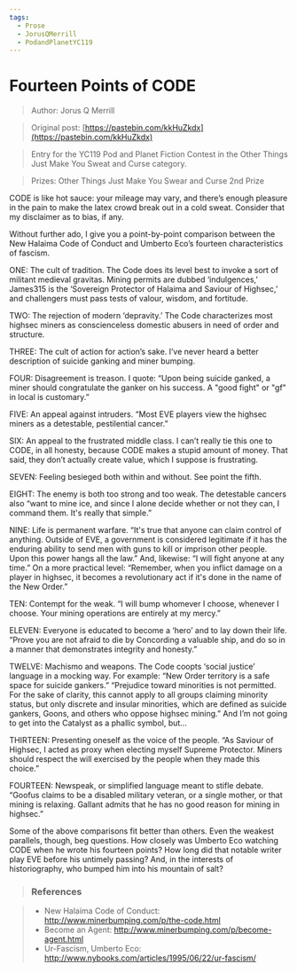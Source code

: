 ```yaml
---
tags:
  - Prose
  - JorusQMerrill
  - PodandPlanetYC119
---
```


# Fourteen Points of CODE

> Author: Jorus Q Merrill

> Original post: [https://pastebin.com/kkHuZkdx](https://pastebin.com/kkHuZkdx)

> Entry for the YC119 Pod and Planet Fiction Contest in the Other Things Just Make You Sweat and Curse category.

> Prizes: Other Things Just Make You Swear and Curse 2nd Prize


CODE is like hot sauce: your mileage may vary, and there’s enough pleasure in the pain to make the latex crowd break out in a cold sweat. Consider that my disclaimer as to bias, if any.
 
Without further ado, I give you a point-by-point comparison between the New Halaima Code of Conduct and Umberto Eco’s fourteen characteristics of fascism.
 
ONE: The cult of tradition. The Code does its level best to invoke a sort of militant medieval gravitas. Mining permits are dubbed ‘indulgences,’ James315 is the ‘Sovereign Protector of Halaima and Saviour of Highsec,’ and challengers must pass tests of valour, wisdom, and fortitude.
 
TWO: The rejection of modern ‘depravity.’ The Code characterizes most highsec miners as conscienceless domestic abusers in need of order and structure.
 
THREE: The cult of action for action’s sake. I’ve never heard a better description of suicide ganking and miner bumping.
 
FOUR: Disagreement is treason. I quote: “Upon being suicide ganked, a miner should congratulate the ganker on his success. A "good fight" or "gf" in local is customary.”
 
FIVE: An appeal against intruders. “Most EVE players view the highsec miners as a detestable, pestilential cancer.”
 
SIX: An appeal to the frustrated middle class. I can’t really tie this one to CODE, in all honesty, because CODE makes a stupid amount of money. That said, they don’t actually create value, which I suppose is frustrating.
 
SEVEN: Feeling besieged both within and without. See point the fifth.
 
EIGHT: The enemy is both too strong and too weak. The detestable cancers also “want to mine ice, and since I alone decide whether or not they can, I command them. It's really that simple.”
 
NINE: Life is permanent warfare. “It's true that anyone can claim control of anything. Outside of EVE, a government is considered legitimate if it has the enduring ability to send men with guns to kill or imprison other people. Upon this power hangs all the law.” And, likewise: “I will fight anyone at any time.” On a more practical level: “Remember, when you inflict damage on a player in highsec, it becomes a revolutionary act if it's done in the name of the New Order.”
 
TEN: Contempt for the weak. “I will bump whomever I choose, whenever I choose. Your mining operations are entirely at my mercy.” 
 
ELEVEN: Everyone is educated to become a ‘hero’ and to lay down their life. “Prove you are not afraid to die by Concording a valuable ship, and do so in a manner that demonstrates integrity and honesty.”
 
TWELVE: Machismo and weapons. The Code coopts ‘social justice’ language in a mocking way. For example: “New Order territory is a safe space for suicide gankers.” “Prejudice toward minorities is not permitted. For the sake of clarity, this cannot apply to all groups claiming minority status, but only discrete and insular minorities, which are defined as suicide gankers, Goons, and others who oppose highsec mining.” And I’m not going to get into the Catalyst as a phallic symbol, but…
 
THIRTEEN: Presenting oneself as the voice of the people. “As Saviour of Highsec, I acted as proxy when electing myself Supreme Protector. Miners should respect the will exercised by the people when they made this choice.”
 
FOURTEEN: Newspeak, or simplified language meant to stifle debate. “Goofus claims to be a disabled military veteran, or a single mother, or that mining is relaxing. Gallant admits that he has no good reason for mining in highsec.” 
 
Some of the above comparisons fit better than others. Even the weakest parallels, though, beg questions. How closely was Umberto Eco watching CODE when he wrote his fourteen points? How long did that notable writer play EVE before his untimely passing? And, in the interests of historiography, who bumped him into his mountain of salt?
 
 
> ### References

> - New Halaima Code of Conduct: http://www.minerbumping.com/p/the-code.html
> - Become an Agent: http://www.minerbumping.com/p/become-agent.html 
> - Ur-Fascism, Umberto Eco: http://www.nybooks.com/articles/1995/06/22/ur-fascism/